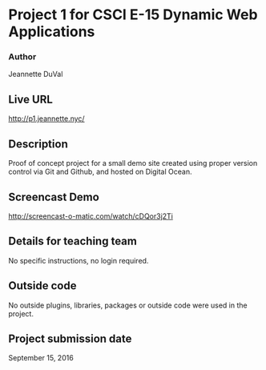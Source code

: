 # Project 1 for CSCI E-15 Dynamic Web Applications

### Author
Jeannette DuVal

## Live URL
<http://p1.jeannette.nyc/>

## Description
Proof of concept project for a small demo site created using proper version control via Git and Github, and hosted on Digital Ocean.

## Screencast Demo
<http://screencast-o-matic.com/watch/cDQor3j2Ti>

## Details for teaching team
No specific instructions, no login required.

## Outside code
No outside plugins, libraries, packages or outside code were used in the project.

## Project submission date
September 15, 2016


